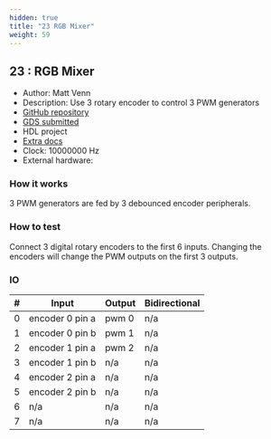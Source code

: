 ```yaml
---
hidden: true
title: "23 RGB Mixer"
weight: 59
---
```


## 23 : RGB Mixer

* Author: Matt Venn
* Description: Use 3 rotary encoder to control 3 PWM generators
* [GitHub repository](https://github.com/mattvenn/tt04-rgb-mixer)
* [GDS submitted](https://github.com/mattvenn/tt04-rgb-mixer/actions/runs/5937194261)
* HDL project
* [Extra docs]()
* Clock: 10000000 Hz
* External hardware: 



### How it works

3 PWM generators are fed by 3 debounced encoder peripherals.


### How to test

Connect 3 digital rotary encoders to the first 6 inputs. Changing the encoders will change the PWM outputs on the first 3 outputs.


### IO

| # | Input        | Output       | Bidirectional      |
|---|--------------|--------------| -------------------|
| 0 | encoder 0 pin a  | pwm 0 | n/a |
| 1 | encoder 0 pin b  | pwm 1 | n/a |
| 2 | encoder 1 pin a  | pwm 2 | n/a |
| 3 | encoder 1 pin b  | n/a | n/a |
| 4 | encoder 2 pin a  | n/a | n/a |
| 5 | encoder 2 pin b  | n/a | n/a |
| 6 | n/a  | n/a | n/a |
| 7 | n/a  | n/a | n/a |

